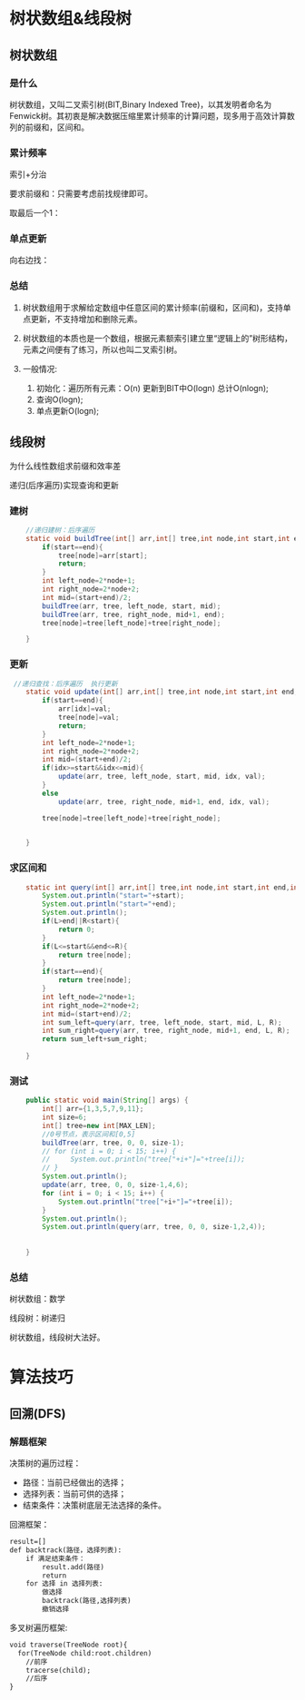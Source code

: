 # 树状数组&线段树

## 树状数组

### 是什么

树状数组，又叫二叉索引树(BIT,Binary Indexed Tree)，以其发明者命名为Fenwick树。其初衷是解决数据压缩里累计频率的计算问题，现多用于高效计算数列的前缀和，区间和。

### 累计频率

索引+分治

要求前缀和：只需要考虑前找规律即可。

取最后一个1：

### 单点更新

向右边找：



### 总结

1. 树状数组用于求解给定数组中任意区间的累计频率(前缀和，区间和)，支持单点更新，不支持增加和删除元素。

2. 树状数组的本质也是一个数组，根据元素额索引建立里“逻辑上的”树形结构，元素之间便有了练习，所以也叫二叉索引树。

3. 一般情况:
   1. 初始化：遍历所有元素：O(n) 更新到BIT中O(logn) 总计O(nlogn);
   2. 查询O(logn);
   3. 单点更新O(logn);

## 线段树

为什么线性数组求前缀和效率差

递归(后序遍历)实现查询和更新

### 建树

```java
    //递归建树：后序遍历
    static void buildTree(int[] arr,int[] tree,int node,int start,int end){
        if(start==end){
            tree[node]=arr[start];
            return;
        }
        int left_node=2*node+1;
        int right_node=2*node+2;
        int mid=(start+end)/2;
        buildTree(arr, tree, left_node, start, mid);
        buildTree(arr, tree, right_node, mid+1, end);
        tree[node]=tree[left_node]+tree[right_node];

    }
```

### 更新

```java
 //递归查找：后序遍历  执行更新
    static void update(int[] arr,int[] tree,int node,int start,int end,int idx,int val){
        if(start==end){
            arr[idx]=val;
            tree[node]=val;
            return;
        }
        int left_node=2*node+1;
        int right_node=2*node+2;
        int mid=(start+end)/2;
        if(idx>=start&&idx<=mid){
            update(arr, tree, left_node, start, mid, idx, val);
        }
        else
            update(arr, tree, right_node, mid+1, end, idx, val);

        tree[node]=tree[left_node]+tree[right_node];
   

    }
```





### 求区间和

```java
    static int query(int[] arr,int[] tree,int node,int start,int end,int L,int R){
        System.out.println("start="+start);
        System.out.println("start="+end);
        System.out.println();
        if(L>end||R<start){
            return 0;
        }
        if(L<=start&&end<=R){
            return tree[node];
        }
        if(start==end){
            return tree[node];
        }
        int left_node=2*node+1;
        int right_node=2*node+2;
        int mid=(start+end)/2;
        int sum_left=query(arr, tree, left_node, start, mid, L, R);
        int sum_right=query(arr, tree, right_node, mid+1, end, L, R);
        return sum_left+sum_right;
        
    }
```

### 测试

```java
    public static void main(String[] args) {
        int[] arr={1,3,5,7,9,11};
        int size=6;
        int[] tree=new int[MAX_LEN];
        //0号节点，表示区间和[0,5]
        buildTree(arr, tree, 0, 0, size-1);
        // for (int i = 0; i < 15; i++) {
        //     System.out.println("tree["+i+"]="+tree[i]);
        // }
        System.out.println();
        update(arr, tree, 0, 0, size-1,4,6);
        for (int i = 0; i < 15; i++) {
            System.out.println("tree["+i+"]="+tree[i]);
        }
        System.out.println();
        System.out.println(query(arr, tree, 0, 0, size-1,2,4));  
           
 
    }
```



### 总结

树状数组：数学

线段树：树递归

树状数组，线段树大法好。



# 算法技巧

## 回溯(DFS)

### 解题框架

决策树的遍历过程：

- 路径：当前已经做出的选择；
- 选择列表：当前可供的选择；
- 结束条件：决策树底层无法选择的条件。



回溯框架：

```tex
result=[]
def backtrack(路径，选择列表):
    if 满足结束条件：
        result.add(路径)
        return
    for 选择 in 选择列表:
        做选择
        backtrack(路径,选择列表)
        撤销选择
```



多叉树遍历框架:

```tex
void traverse(TreeNode root){
  for(TreeNode child:root.children)
    //前序
    tracerse(child);
    //后序
}
```

